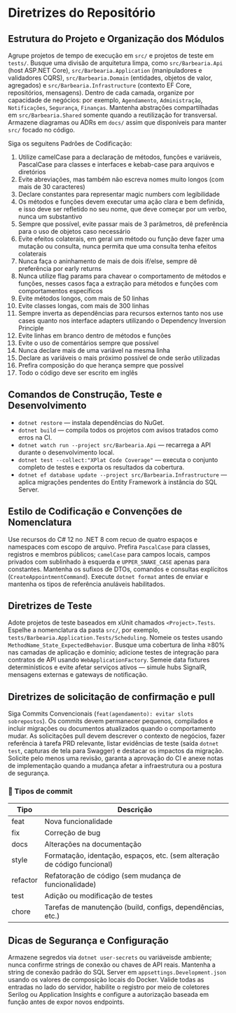 # Diretrizes do Repositório

## Estrutura do Projeto e Organização dos Módulos
Agrupe projetos de tempo de execução em `src/` e projetos de teste em `tests/`. Busque uma divisão de arquitetura limpa, como `src/Barbearia.Api` (host ASP.NET Core), `src/Barbearia.Application` (manipuladores e validadores CQRS), `src/Barbearia.Domain` (entidades, objetos de valor, agregados) e `src/Barbearia.Infrastructure` (contexto EF Core, repositórios, mensagens). Dentro de cada camada, organize por capacidade de negócios: por exemplo, `Agendamento`, `Administração`, `Notificações`, `Segurança`, `Finanças`. Mantenha abstrações compartilhadas em `src/Barbearia.Shared` somente quando a reutilização for transversal. Armazene diagramas ou ADRs em `docs/` assim que disponíveis para manter `src/` focado no código.

Siga os seguitens Padrões de Codificação:

1. Utilize camelCase para a declaração de métodos, funções e variáveis, PascalCase para classes e interfaces e kebab-case para arquivos e diretórios
2. Evite abreviações, mas também não escreva nomes muito longos (com mais de 30 caracteres)
3. Declare constantes para representar magic numbers com legibilidade
4. Os métodos e funções devem executar uma ação clara e bem definida, e isso deve ser refletido no seu nome, que deve começar por um verbo, nunca um substantivo
5. Sempre que possível, evite passar mais de 3 parâmetros, dê preferência para o uso de objetos caso necessário
6. Evite efeitos colaterais, em geral um método ou função deve fazer uma mutação ou consulta, nunca permita que uma consulta tenha efeitos colaterais
7. Nunca faça o aninhamento de mais de dois if/else, sempre dê preferência por early returns
8. Nunca utilize flag params para chavear o comportamento de métodos e funções, nesses casos faça a extração para métodos e funções com comportamentos específicos
9. Evite métodos longos, com mais de 50 linhas
10. Evite classes longas, com mais de 300 linhas
11. Sempre inverta as dependências para recursos externos tanto nos use cases quanto nos interface adapters utilizando o Dependency Inversion Principle
12. Evite linhas em branco dentro de métodos e funções
13. Evite o uso de comentários sempre que possível
14. Nunca declare mais de uma variável na mesma linha
15. Declare as variáveis o mais próximo possível de onde serão utilizadas
16. Prefira composição do que herança sempre que possível
17. Todo o código deve ser escrito em inglês

## Comandos de Construção, Teste e Desenvolvimento
- `dotnet restore` — instala dependências do NuGet.
- `dotnet build` — compila todos os projetos com avisos tratados como erros na CI.
- `dotnet watch run --project src/Barbearia.Api` — recarrega a API durante o desenvolvimento local.
- `dotnet test --collect:"XPlat Code Coverage"` — executa o conjunto completo de testes e exporta os resultados da cobertura.
- `dotnet ef database update --project src/Barbearia.Infrastructure` — aplica migrações pendentes do Entity Framework à instância do SQL Server.

## Estilo de Codificação e Convenções de Nomenclatura
Use recursos do C# 12 no .NET 8 com recuo de quatro espaços e namespaces com escopo de arquivo. Prefira `PascalCase` para classes, registros e membros públicos; `camelCase` para campos locais, campos privados com sublinhado à esquerda e `UPPER_SNAKE_CASE` apenas para constantes. Mantenha os sufixos de DTOs, comandos e consultas explícitos (`CreateAppointmentCommand`). Execute `dotnet format` antes de enviar e mantenha os tipos de referência anuláveis ​​habilitados.

## Diretrizes de Teste
Adote projetos de teste baseados em xUnit chamados `<Project>.Tests`. Espelhe a nomenclatura da pasta `src/`, por exemplo, `tests/Barbearia.Application.Tests/Scheduling`. Nomeie os testes usando `MethodName_State_ExpectedBehavior`. Busque uma cobertura de linha ≥80% nas camadas de aplicação e domínio; adicione testes de integração para contratos de API usando `WebApplicationFactory`. Semeie data fixtures determinísticos e evite afetar serviços ativos — simule hubs SignalR, mensagens externas e gateways de notificação.

## Diretrizes de solicitação de confirmação e pull
Siga Commits Convencionais (`feat(agendamento): evitar slots sobrepostos`). Os commits devem permanecer pequenos, compilados e incluir migrações ou documentos atualizados quando o comportamento mudar. As solicitações pull devem descrever o contexto de negócios, fazer referência à tarefa PRD relevante, listar evidências de teste (saída `dotnet test`, capturas de tela para Swagger) e destacar os impactos da migração. Solicite pelo menos uma revisão, garanta a aprovação do CI e anexe notas de implementação quando a mudança afetar a infraestrutura ou a postura de segurança.

### 🔖 Tipos de commit

| Tipo     | Descrição                                                                 |
|----------|---------------------------------------------------------------------------|
| feat     | Nova funcionalidade                                                       |
| fix      | Correção de bug                                                           |
| docs     | Alterações na documentação                                                |
| style    | Formatação, identação, espaços, etc. (sem alteração de código funcional) |
| refactor | Refatoração de código (sem mudança de funcionalidade)                    |
| test     | Adição ou modificação de testes                                           |
| chore    | Tarefas de manutenção (build, configs, dependências, etc.)               |

## Dicas de Segurança e Configuração
Armazene segredos via `dotnet user-secrets` ou variáveis ​​de ambiente; nunca confirme strings de conexão ou chaves de API reais. Mantenha a string de conexão padrão do SQL Server em `appsettings.Development.json` usando os valores de composição locais do Docker. Valide todas as entradas no lado do servidor, habilite o registro por meio de coletores Serilog ou Application Insights e configure a autorização baseada em função antes de expor novos endpoints.